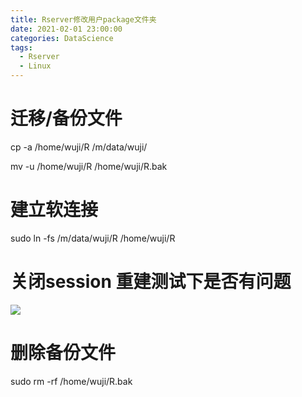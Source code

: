 ```yaml
---
title: Rserver修改用户package文件夹
date: 2021-02-01 23:00:00
categories: DataScience
tags:
  - Rserver
  - Linux
---
```


# 迁移/备份文件

cp -a /home/wuji/R /m/data/wuji/

mv -u /home/wuji/R  /home/wuji/R.bak

# 建立软连接

sudo ln -fs /m/data/wuji/R  /home/wuji/R

# 关闭session 重建测试下是否有问题

![](https://tva1.sinaimg.cn/large/008eGmZEly1gn5sgjincoj30k20fs43r.jpg)

# 删除备份文件

sudo rm -rf /home/wuji/R.bak